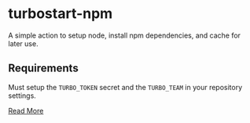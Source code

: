 # turbostart-npm

A simple action to setup node, install npm dependencies, and cache for later use.

## Requirements

Must setup the `TURBO_TOKEN` secret and the `TURBO_TEAM` in your repository settings.

[Read More](https://turbo.build/repo/docs/ci/github-actions)
